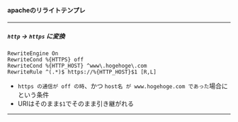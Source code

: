 #### apacheのリライトテンプレ  
----
##### `http` -> `https` に変換
```
RewriteEngine On
RewriteCond %{HTTPS} off
RewriteCond %{HTTP_HOST} ^www\.hogehoge\.com
RewriteRule ^(.*)$ https://%{HTTP_HOST}$1 [R,L]
```
- `https の通信が off の時`、かつ `host名 が www.hogehoge.com であった`場合に という条件
- URIはそのまま`$1`でそのまま引き継がれる

----
